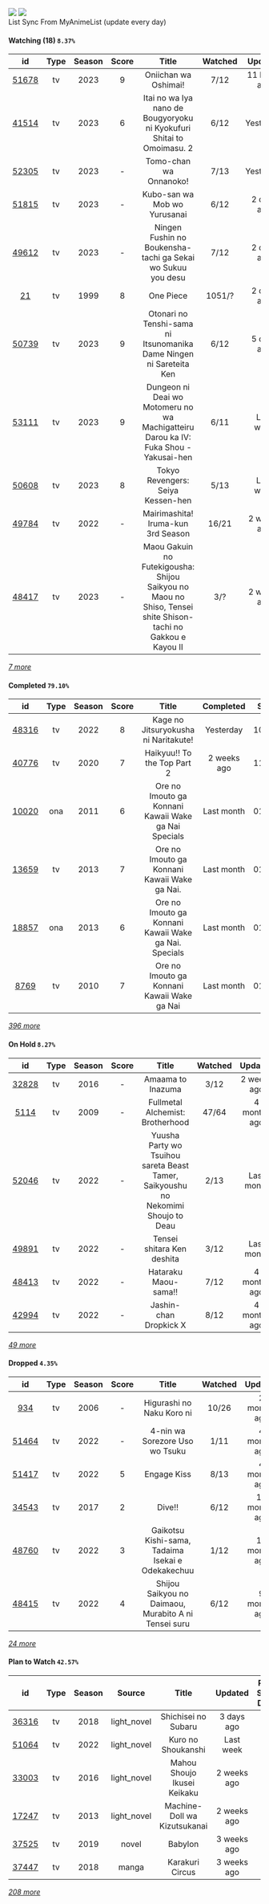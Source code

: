 [![](https://img.shields.io/badge/MyAnimeList-2E51A2?logo=MyAnimeList&logoColor=FFFFFF&style=flat)](https://myanimelist.net/profile/Faelayis)
[![](https://img.shields.io/badge/Anilist-02A9FF?logo=AniList&logoColor=FFFFFF&style=flat)](https://anilist.co/user/Faelayis/)<br>
List Sync From MyAnimeList (update every day)

#### Watching (18) ``8.37%``

|                      id                      | Type | Season | Score |                                                     Title                                                    | Watched |    Updated   | Start Date |
| :------------------------------------------: | :--: | :----: | :---: | :----------------------------------------------------------------------------------------------------------: | :-----: | :----------: | :--------: |
| [51678](https://myanimelist.net/anime/51678) |  tv  |  2023  |   9   |                                             Oniichan wa Oshimai!                                             |   7/12  | 11 hours ago | 01/05/2023 |
| [41514](https://myanimelist.net/anime/41514) |  tv  |  2023  |   6   |                     Itai no wa Iya nano de Bougyoryoku ni Kyokufuri Shitai to Omoimasu. 2                    |   6/12  |   Yesterday  | 01/12/2023 |
| [52305](https://myanimelist.net/anime/52305) |  tv  |  2023  |   -   |                                            Tomo-chan wa Onnanoko!                                            |   7/13  |   Yesterday  | 01/16/2023 |
| [51815](https://myanimelist.net/anime/51815) |  tv  |  2023  |   -   |                                         Kubo-san wa Mob wo Yurusanai                                         |   6/12  |  2 days ago  | 01/11/2023 |
| [49612](https://myanimelist.net/anime/49612) |  tv  |  2023  |   -   |                          Ningen Fushin no Boukensha-tachi ga Sekai wo Sukuu you desu                         |   7/12  |  2 days ago  | 01/04/2023 |
|    [21](https://myanimelist.net/anime/21)    |  tv  |  1999  |   8   |                                                   One Piece                                                  |  1051/? |  2 days ago  | 01/01/2013 |
| [50739](https://myanimelist.net/anime/50739) |  tv  |  2023  |   9   |                      Otonari no Tenshi-sama ni Itsunomanika Dame Ningen ni Sareteita Ken                     |   6/12  |  5 days ago  | 01/16/2023 |
| [53111](https://myanimelist.net/anime/53111) |  tv  |  2023  |   9   |             Dungeon ni Deai wo Motomeru no wa Machigatteiru Darou ka IV: Fuka Shou - Yakusai-hen             |   6/11  |   Last week  | 01/05/2023 |
| [50608](https://myanimelist.net/anime/50608) |  tv  |  2023  |   8   |                                       Tokyo Revengers: Seiya Kessen-hen                                      |   5/13  |   Last week  | 01/08/2023 |
| [49784](https://myanimelist.net/anime/49784) |  tv  |  2022  |   -   |                                      Mairimashita! Iruma-kun 3rd Season                                      |  16/21  |  2 weeks ago | 10/09/2022 |
| [48417](https://myanimelist.net/anime/48417) |  tv  |  2023  |   -   | Maou Gakuin no Futekigousha: Shijou Saikyou no Maou no Shiso, Tensei shite Shison-tachi no Gakkou e Kayou II |   3/?   |  2 weeks ago | 01/08/2023 |


*[7 more](https://github.com/Faelayis/MyAnimeList-History/blob/master/List/Anime/watching.md)*

#### Completed ``79.10%``

|                      id                      |   Type  | Season | Score |                                                   Title                                                   |   Completed   | Start Date | Finish Date |
| :------------------------------------------: | :-----: | :----: | :---: | :-------------------------------------------------------------------------------------------------------: | :-----------: | :--------: | :---------: |
| [48316](https://myanimelist.net/anime/48316) |    tv   |  2022  |   8   |                                    Kage no Jitsuryokusha ni Naritakute!                                   |   Yesterday   | 10/06/2022 |  02/16/2023 |
| [40776](https://myanimelist.net/anime/40776) |    tv   |  2020  |   7   |                                        Haikyuu!! To the Top Part 2                                        |  2 weeks ago  | 11/12/2022 |  01/31/2023 |
| [10020](https://myanimelist.net/anime/10020) |   ona   |  2011  |   6   |                            Ore no Imouto ga Konnani Kawaii Wake ga Nai Specials                           |   Last month  | 01/17/2023 |  01/17/2023 |
| [13659](https://myanimelist.net/anime/13659) |    tv   |  2013  |   7   |                                Ore no Imouto ga Konnani Kawaii Wake ga Nai.                               |   Last month  | 01/17/2023 |  01/17/2023 |
| [18857](https://myanimelist.net/anime/18857) |   ona   |  2013  |   6   |                           Ore no Imouto ga Konnani Kawaii Wake ga Nai. Specials                           |   Last month  | 01/17/2023 |  01/17/2023 |
|  [8769](https://myanimelist.net/anime/8769)  |    tv   |  2010  |   7   |                                Ore no Imouto ga Konnani Kawaii Wake ga Nai                                |   Last month  | 01/16/2023 |  01/17/2023 |


*[396 more](https://github.com/Faelayis/MyAnimeList-History/blob/master/List/Anime/completed.md)*

#### On Hold ``8.27%``

|                      id                      |   Type  | Season | Score |                                       Title                                       | Watched |    Updated    | Start Date |
| :------------------------------------------: | :-----: | :----: | :---: | :-------------------------------------------------------------------------------: | :-----: | :-----------: | :--------: |
| [32828](https://myanimelist.net/anime/32828) |    tv   |  2016  |   -   |                                 Amaama to Inazuma                                 |   3/12  |  2 weeks ago  | 01/12/2023 |
|  [5114](https://myanimelist.net/anime/5114)  |    tv   |  2009  |   -   |                          Fullmetal Alchemist: Brotherhood                         |  47/64  |  4 months ago | 10/07/2022 |
| [52046](https://myanimelist.net/anime/52046) |    tv   |  2022  |   -   | Yuusha Party wo Tsuihou sareta Beast Tamer, Saikyoushu no Nekomimi Shoujo to Deau |   2/13  |   Last month  | 10/05/2022 |
| [49891](https://myanimelist.net/anime/49891) |    tv   |  2022  |   -   |                             Tensei shitara Ken deshita                            |   3/12  |   Last month  | 09/30/2022 |
| [48413](https://myanimelist.net/anime/48413) |    tv   |  2022  |   -   |                                Hataraku Maou-sama!!                               |   7/12  |  4 months ago | 07/15/2022 |
| [42994](https://myanimelist.net/anime/42994) |    tv   |  2022  |   -   |                               Jashin-chan Dropkick X                              |   8/12  |  4 months ago | 07/15/2022 |


*[49 more](https://github.com/Faelayis/MyAnimeList-History/blob/master/List/Anime/on_hold.md)*

#### Dropped ``4.35%``

|                      id                      | Type | Season | Score |                                     Title                                    | Watched |    Updated    | Start Date |
| :------------------------------------------: | :--: | :----: | :---: | :--------------------------------------------------------------------------: | :-----: | :-----------: | :--------: |
|   [934](https://myanimelist.net/anime/934)   |  tv  |  2006  |   -   |                           Higurashi no Naku Koro ni                          |  10/26  |  2 months ago | 12/23/2022 |
| [51464](https://myanimelist.net/anime/51464) |  tv  |  2022  |   -   |                        4-nin wa Sorezore Uso wo Tsuku                        |   1/11  |  4 months ago | 10/16/2022 |
| [51417](https://myanimelist.net/anime/51417) |  tv  |  2022  |   5   |                                  Engage Kiss                                 |   8/13  |  4 months ago | 07/03/2022 |
| [34543](https://myanimelist.net/anime/34543) |  tv  |  2017  |   2   |                                    Dive!!                                    |   6/12  | 10 months ago | 05/03/2022 |
| [48760](https://myanimelist.net/anime/48760) |  tv  |  2022  |   3   |               Gaikotsu Kishi-sama, Tadaima Isekai e Odekakechuu              |   1/12  | 10 months ago | 04/12/2022 |
| [48415](https://myanimelist.net/anime/48415) |  tv  |  2022  |   4   |             Shijou Saikyou no Daimaou, Murabito A ni Tensei suru             |   6/12  |  9 months ago | 04/08/2022 |


*[24 more](https://github.com/Faelayis/MyAnimeList-History/blob/master/List/Anime/dropped.md)*

#### Plan to Watch ``42.57%``

|                      id                      |   Type  | Season |    Source    |                                                        Title                                                        |    Updated    | Plan Start Date |
| :------------------------------------------: | :-----: | :----: | :----------: | :-----------------------------------------------------------------------------------------------------------------: | :-----------: | :-------------: |
| [36316](https://myanimelist.net/anime/36316) |    tv   |  2018  |  light_novel |                                                 Shichisei no Subaru                                                 |   3 days ago  |        -        |
| [51064](https://myanimelist.net/anime/51064) |    tv   |  2022  |  light_novel |                                                  Kuro no Shoukanshi                                                 |   Last week   |        -        |
| [33003](https://myanimelist.net/anime/33003) |    tv   |  2016  |  light_novel |                                             Mahou Shoujo Ikusei Keikaku                                             |  2 weeks ago  |        -        |
| [17247](https://myanimelist.net/anime/17247) |    tv   |  2013  |  light_novel |                                             Machine-Doll wa Kizutsukanai                                            |  2 weeks ago  |        -        |
| [37525](https://myanimelist.net/anime/37525) |    tv   |  2019  |     novel    |                                                       Babylon                                                       |  3 weeks ago  |        -        |
| [37447](https://myanimelist.net/anime/37447) |    tv   |  2018  |     manga    |                                                   Karakuri Circus                                                   |  3 weeks ago  |        -        |


*[208 more](https://github.com/Faelayis/MyAnimeList-History/blob/master/List/Anime/plan_to_watch.md)*
